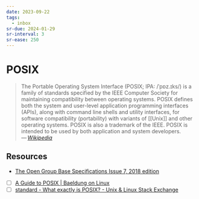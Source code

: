 ```yaml
---
date: 2023-09-22
tags:
  - inbox
sr-due: 2024-01-29
sr-interval: 3
sr-ease: 250
---
```


# POSIX

> The Portable Operating System Interface (POSIX; IPA: /ˈpɒz.ɪks/) is a family
> of standards specified by the IEEE Computer Society for maintaining
> compatibility between operating systems. POSIX defines both the system and
> user-level application programming interfaces (APIs), along with command line
> shells and utility interfaces, for software compatibility (portability) with
> variants of [[Unix]] and other operating systems. POSIX is also a trademark of the
> IEEE. POSIX is intended to be used by both application and system developers.\
> — <cite>[Wikipedia](https://en.wikipedia.org/wiki/POSIX)</cite>

## Resources

- [The Open Group Base Specifications Issue 7, 2018 edition](https://en.wikipedia.org/wiki/POSIX)
- [ ] [A Guide to POSIX | Baeldung on Linux](https://www.baeldung.com/linux/posix)
- [ ] [standard - What exactly is POSIX? - Unix & Linux Stack Exchange](https://unix.stackexchange.com/questions/11983/what-exactly-is-posix/220877#220877)
